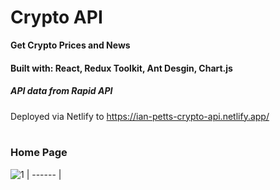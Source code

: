# Crypto API
**Get Crypto Prices and News**

#### Built with: React, Redux Toolkit, Ant Desgin, Chart.js
##### API data from Rapid API
Deployed via Netlify to https://ian-petts-crypto-api.netlify.app/
<br /><br />
### Home Page
![1](https://user-images.githubusercontent.com/66824231/150986487-a564652a-f8d4-4768-b900-b02c98c704ea.jpg)
| ------ |

<br />
